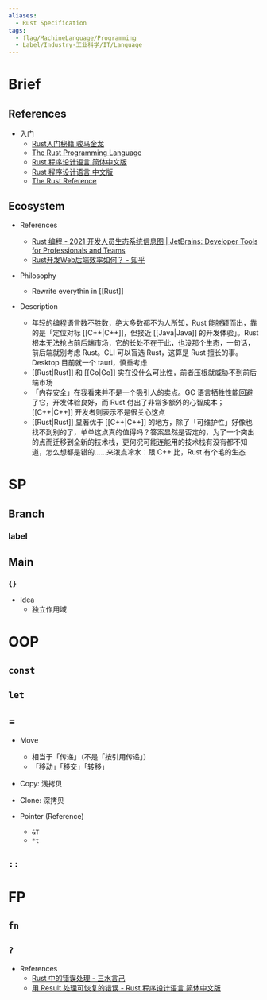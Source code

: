 ```yaml
---
aliases:
  - Rust Specification
tags:
  - flag/MachineLanguage/Programming
  - Label/Industry-工业科学/IT/Language
---
```


# Brief

## References

- 入门
    - [Rust入门秘籍 骏马金龙](https://rust-book.junmajinlong.com/)
    - [The Rust Programming Language](https://github.com/rust-lang/book)
    - [Rust 程序设计语言 简体中文版](https://kaisery.github.io/trpl-zh-cn/)
    - [Rust 程序设计语言 中文版](https://github.com/rust-lang-cn/book-cn)
    - [The Rust Reference](https://doc.rust-lang.org/reference/)

## Ecosystem

- References
    - [Rust 编程 - 2021 开发人员生态系统信息图 | JetBrains: Developer Tools for Professionals and Teams](https://www.jetbrains.com/zh-cn/lp/devecosystem-2021/rust/)
    - [Rust开发Web后端效率如何？ - 知乎](https://www.zhihu.com/question/391787920)

- Philosophy
    - Rewrite everythin in [[Rust]]

- Description
    - 年轻的编程语言数不胜数，绝大多数都不为人所知，Rust 能脱颖而出，靠的是「定位对标 [[C++|C++]]，但接近 [[Java|Java]] 的开发体验」。Rust 根本无法抢占前后端市场，它的长处不在于此，也没那个生态，一句话，前后端就别考虑 Rust。CLI 可以盲选 Rust，这算是 Rust 擅长的事。Desktop 目前就一个 tauri，慎重考虑
    - [[Rust|Rust]] 和 [[Go|Go]] 实在没什么可比性，前者压根就威胁不到前后端市场
    - 「内存安全」在我看来并不是一个吸引人的卖点。GC 语言牺牲性能回避了它，开发体验良好，而 Rust 付出了非常多额外的心智成本；[[C++|C++]] 开发者则表示不是很关心这点
    - [[Rust|Rust]] 显著优于 [[C++|C++]] 的地方，除了「可维护性」好像也找不到别的了，单单这点真的值得吗？答案显然是否定的，为了一个突出的点而迁移到全新的技术栈，更何况可能连能用的技术栈有没有都不知道，怎么想都是错的……来泼点冷水：跟 C++ 比，Rust 有个毛的生态

# SP

## Branch

### label

## Main

### `{}`

- Idea
    - 独立作用域

# OOP

## `const`

## `let`

## =

- Move
    - 相当于「传递」（不是「按引用传递」）
    - 「移动」「移交」「转移」
- Copy: 浅拷贝
- Clone: 深拷贝

- Pointer (Reference)
    - `&T`
    - `*t`

## `::`

# FP

## `fn`

## `?`

- References
    - [Rust 中的错误处理 - 三水言己](https://ezirmusitua.site/blog/error-handling-in-rust)
    - [用 Result 处理可恢复的错误 - Rust 程序设计语言 简体中文版](https://kaisery.github.io/trpl-zh-cn/ch09-02-recoverable-errors-with-result.html)
